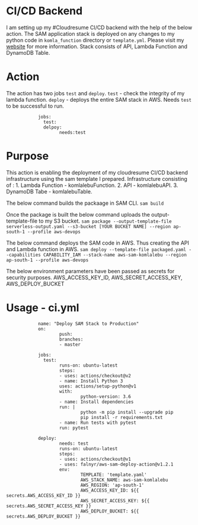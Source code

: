 
# CI/CD Backend
I am setting up my #Cloudresume CI/CD backend with the help of the below action.
The SAM application stack is deployed on any changes to my python code in `komla_function`
directory or `template.yml`. Please visit my [website](https://www.komlalebu.com) for more information.
Stack consists of API, Lambda Function and DynamoDB Table.

# Action
The action has two jobs `test` and `deploy`.
 `test` - check the integrity of my lambda function.
 `deploy` - deploys the entire SAM stack in AWS. Needs `test` to be successful to run.

                jobs:
                  test:
                  delpoy:
                        needs:test


# Purpose
This action is enabling the deployment of my cloudresume CI/CD backend infrastructure using the  sam template I prepared.
Infrastructure consisting of : 1. Lambda Function - komlalebuFunction.
                               2. API - komlalebuAPI.
                               3. DynamoDB Tabe - komlalebuTable.

The below command builds the packaage in SAM CLI.
`sam build`

Once the package is built the below command uploads the output-template-file to my S3 bucket.
`sam package --output-template-file serverless-output.yaml --s3-bucket [YOUR BUCKET NAME] --region ap-south-1 --profile aws-devops`

The below command deploys the SAM code in AWS. Thus creating the API and Lambda function in AWS.
`sam deploy --template-file packaged.yaml --capabilities CAPABILITY_IAM --stack-name aws-sam-komlalebu --region ap-south-1 --profile aws-devops`

The below environment parameters have been passed as secrets for security purposes.
        AWS_ACCESS_KEY_ID,
        AWS_SECRET_ACCESS_KEY,
        AWS_DEPLOY_BUCKET

# Usage - ci.yml
                name: "Deploy SAM Stack to Production"
                on: 
                        push:
                        branches:
                        - master

                jobs:
                  test:
                        runs-on: ubuntu-latest
                        steps:
                        - uses: actions/checkout@v2
                        - name: Install Python 3
                        uses: actions/setup-python@v1
                        with:
                                python-version: 3.6
                        - name: Install dependencies
                        run: |
                                python -m pip install --upgrade pip
                                pip install -r requirements.txt
                        - name: Run tests with pytest
                        run: pytest

                deploy:
                        needs: test
                        runs-on: ubuntu-latest
                        steps:
                        - uses: actions/checkout@v1
                        - uses: falnyr/aws-sam-deploy-action@v1.2.1
                        env:
                                TEMPLATE: 'template.yaml'
                                AWS_STACK_NAME: aws-sam-komlalebu
                                AWS_REGION: 'ap-south-1'
                                AWS_ACCESS_KEY_ID: ${{ secrets.AWS_ACCESS_KEY_ID }}
                                AWS_SECRET_ACCESS_KEY: ${{ secrets.AWS_SECRET_ACCESS_KEY }}
                                AWS_DEPLOY_BUCKET: ${{ secrets.AWS_DEPLOY_BUCKET }}
